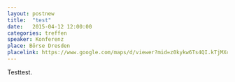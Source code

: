 ```yaml
---
layout: postnew
title:  "test"
date:   2015-04-12 12:00:00
categories: treffen
speaker: Konferenz
place: Börse Dresden
placelink: https://www.google.com/maps/d/viewer?mid=z0kykw6Ts4QI.kTjMXcoy9opY&msa=0&hl=de&ie=UTF8&t=m&spn=0.026811,0.100422
---
```

Testtest.
